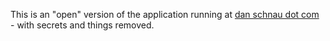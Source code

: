 This is an "open" version of the application running at [dan schnau dot com](https://danschnau.com) - with secrets and things removed.
